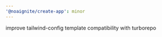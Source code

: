 ```yaml
---
'@noaignite/create-app': minor
---
```


improve tailwind-config template compatibility with turborepo
